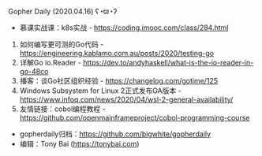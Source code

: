 Gopher Daily (2020.04.16) ʕ◔ϖ◔ʔ

* 慕课实战课：k8s实战 - https://coding.imooc.com/class/284.html

1. 如何编写更可测的Go代码 - https://engineering.kablamo.com.au/posts/2020/testing-go
2. 详解Go io.Reader - https://dev.to/andyhaskell/what-is-the-io-reader-in-go-48co 
3. 播客：谈Go社区组织经验 - https://changelog.com/gotime/125
4. Windows Subsystem for Linux 2正式发布GA版本 - https://www.infoq.com/news/2020/04/wsl-2-general-availability/
5. 友情链接：cobol编程教程 - https://github.com/openmainframeproject/cobol-programming-course

* gopherdaily归档：https://github.com/bigwhite/gopherdaily
* 编辑：Tony Bai (https://tonybai.com)
